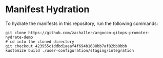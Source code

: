 # Manifest Hydration

To hydrate the manifests in this repository, run the following commands:

```shell
git clone https://github.com/zachaller/argocon-gitops-promoter-hydrate-demo
# cd into the cloned directory
git checkout 423955c1ddbd1aeaf4f694b1688bb7af82bb0bbb
kustomize build ./user-configuration/staging/integration
```
